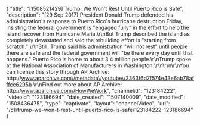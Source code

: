 {
    "title": "[1508521429] Trump: We Won't Rest Until Puerto Rico is Safe",
    "description": "(29 Sep 2017) President Donald Trump defended his administration's response to Puerto Rico's hurricane destruction Friday, insisting the federal government is \"engaged fully\" in the effort to help the island recover from Hurricane Maria.\r\nBut Trump described the island as completely devastated and said the rebuilding effort is \"starting from scratch.\" \r\nStill, Trump said his administration \"will not rest\" until people there are safe and the federal government will \"be there every day until that happens.\" Puerto Rico is home to about 3.4 million people.\r\nTrump spoke at the National Association of Manufacturers in Washington.\r\n\r\n\r\nYou can license this story through AP Archive: http:\/\/www.aparchive.com\/metadata\/youtube\/3363f6d7f574e43e6ab78afffce6295b \r\nFind out more about AP Archive: http:\/\/www.aparchive.com\/HowWeWork",
    "channelid": "123184222",
    "videoid": "123186694",
    "date_created": "1507140009",
    "date_modified": "1508436475",
    "type": "captivate",
    "layout": "channelVideo",
    "url": "\/c1\/trump-we-won-t-rest-until-puerto-rico-is-safe\/123184222-123186694"
}